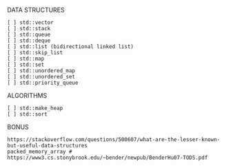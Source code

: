 DATA STRUCTURES

    [ ] std::vector
    [ ] std::stack
    [ ] std::queue
    [ ] std::deque
    [ ] std::list (bidirectional linked list)
    [ ] std::skip_list
    [ ] std::map
    [ ] std::set
    [ ] std::unordered_map
    [ ] std::unordered_set
    [ ] std::priority_queue

ALGORITHMS

    [ ] std::make_heap
    [ ] std::sort

BONUS 

    https://stackoverflow.com/questions/500607/what-are-the-lesser-known-but-useful-data-structures
    packed_memory_array # https://www3.cs.stonybrook.edu/~bender/newpub/BenderHu07-TODS.pdf
